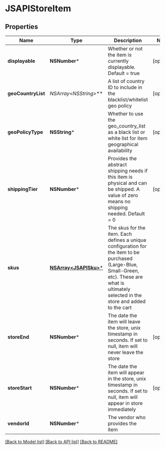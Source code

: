 # JSAPIStoreItem

## Properties
Name | Type | Description | Notes
------------ | ------------- | ------------- | -------------
**displayable** | **NSNumber*** | Whether or not the item is currently displayable.  Default &#x3D; true | [optional] 
**geoCountryList** | **NSArray&lt;NSString*&gt;*** | A list of country ID to include in the blacklist/whitelist geo policy | [optional] 
**geoPolicyType** | **NSString*** | Whether to use the geo_country_list as a black list or white list for item geographical availability | [optional] 
**shippingTier** | **NSNumber*** | Provides the abstract shipping needs if this item is physical and can be shipped.  A value of zero means no shipping needed.  Default &#x3D; 0 | [optional] 
**skus** | [**NSArray&lt;JSAPISku&gt;***](JSAPISku.md) | The skus for the item. Each defines a unique configuration for the item to be purchased (Large-Blue, Small-Green, etc). These are what is ultimately selected in the store and added to the cart | 
**storeEnd** | **NSNumber*** | The date the item will leave the store, unix timestamp in seconds.  If set to null, item will never leave the store | [optional] 
**storeStart** | **NSNumber*** | The date the item will appear in the store, unix timestamp in seconds.  If set to null, item will appear in store immediately | [optional] 
**vendorId** | **NSNumber*** | The vendor who provides the item | 

[[Back to Model list]](../README.md#documentation-for-models) [[Back to API list]](../README.md#documentation-for-api-endpoints) [[Back to README]](../README.md)


